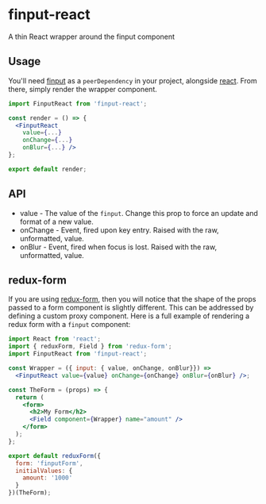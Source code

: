 # finput-react
A thin React wrapper around the finput component

## Usage
You'll need [finput](https://github.com/scottlogic/finput) as a `peerDependency` in your project, alongside [react](https://github.com/facebook/react).
From there, simply render the wrapper component.

```jsx
import FinputReact from 'finput-react';

const render = () => {
  <FinputReact
    value={...}
    onChange={...}
    onBlur={...} />
};

export default render;
```

## API
* value - The value of the `finput`. Change this prop to force an update and format of a new value.
* onChange - Event, fired upon key entry. Raised with the raw, unformatted, value.
* onBlur - Event, fired when focus is lost. Raised with the raw, unformatted, value.

## redux-form
If you are using [redux-form](https://github.com/erikras/redux-form), then you will notice that the shape of the props passed to a form component is slightly different. This can be addressed by defining a custom proxy component. Here is a full example of rendering a redux form with a `finput` component:

```jsx
import React from 'react';
import { reduxForm, Field } from 'redux-form';
import FinputReact from 'finput-react';

const Wrapper = ({ input: { value, onChange, onBlur}}) =>
  <FinputReact value={value} onChange={onChange} onBlur={onBlur} />;

const TheForm = (props) => {
  return (
    <form>
      <h2>My Form</h2>
      <Field component={Wrapper} name="amount" />
    </form>
  );
};

export default reduxForm({
  form: 'finputForm',
  initialValues: {
    amount: '1000'
  }
})(TheForm);
```
